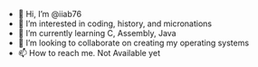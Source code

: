 - 👋 Hi, I’m @iiab76
- 👀 I’m interested in coding, history, and micronations
- 🌱 I’m currently learning C, Assembly, Java
- 💞️ I’m looking to collaborate on creating my operating systems
- 📫 How to reach me. Not Available yet

<!--
This part is to be continued
-->
